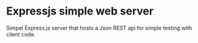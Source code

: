# Expressjs simple web server

Simpel Express.js server that hosts a Json REST api for simple testing with client code.